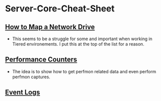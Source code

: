 # Server-Core-Cheat-Sheet
## [How to Map a Network Drive](https://github.com/chadmcox/Server-Core-Cheat-Sheet/blob/master/Mapping_Network_Drive.md)
* This seems to be a struggle for some and important when working in Tiered environements. I put this at the top of the list for a reason.
## [Performance Counters](https://github.com/chadmcox/Server-Core-Cheat-Sheet/blob/master/Performance_Counters.md)
* The idea is to show how to get perfmon related data and even perform perfmon captures.
## [Event Logs](https://github.com/chadmcox/Server-Core-Cheat-Sheet/blob/master/Event_Logs.md)
